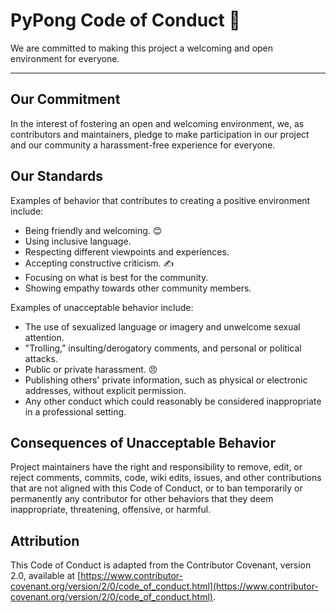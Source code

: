 # PyPong Code of Conduct 🤝

We are committed to making this project a welcoming and open environment for everyone.

---

## Our Commitment

In the interest of fostering an open and welcoming environment, we, as contributors and maintainers, pledge to make participation in our project and our community a harassment-free experience for everyone.

## Our Standards

Examples of behavior that contributes to creating a positive environment include:

* Being friendly and welcoming. 😊
* Using inclusive language.
* Respecting different viewpoints and experiences.
* Accepting constructive criticism. ✍️
* Focusing on what is best for the community.
* Showing empathy towards other community members.

Examples of unacceptable behavior include:

* The use of sexualized language or imagery and unwelcome sexual attention.
* "Trolling," insulting/derogatory comments, and personal or political attacks.
* Public or private harassment. 😠
* Publishing others' private information, such as physical or electronic addresses, without explicit permission.
* Any other conduct which could reasonably be considered inappropriate in a professional setting.

## Consequences of Unacceptable Behavior

Project maintainers have the right and responsibility to remove, edit, or reject comments, commits, code, wiki edits, issues, and other contributions that are not aligned with this Code of Conduct, or to ban temporarily or permanently any contributor for other behaviors that they deem inappropriate, threatening, offensive, or harmful.

## Attribution

This Code of Conduct is adapted from the Contributor Covenant, version 2.0, available at [https://www.contributor-covenant.org/version/2/0/code_of_conduct.html](https://www.contributor-covenant.org/version/2/0/code_of_conduct.html).

